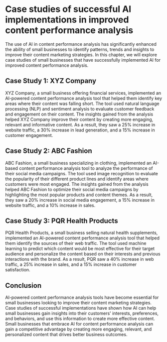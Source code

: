Case studies of successful AI implementations in improved content performance analysis
=====================================================================================================================================================

The use of AI in content performance analysis has significantly enhanced the ability of small businesses to identify patterns, trends and insights to improve their content marketing strategies. In this chapter, we will explore case studies of small businesses that have successfully implemented AI for improved content performance analysis.

Case Study 1: XYZ Company
-------------------------

XYZ Company, a small business offering financial services, implemented an AI-powered content performance analysis tool that helped them identify key areas where their content was falling short. The tool used natural language processing (NLP) and sentiment analysis to evaluate customer feedback and engagement on their content. The insights gained from the analysis helped XYZ Company improve their content by creating more engaging, relevant and informative content. As a result, they saw a 25% increase in website traffic, a 30% increase in lead generation, and a 15% increase in customer engagement.

Case Study 2: ABC Fashion
-------------------------

ABC Fashion, a small business specializing in clothing, implemented an AI-based content performance analysis tool to analyze the performance of their social media campaigns. The tool used image recognition to evaluate the popularity of their different product lines and identify areas where customers were most engaged. The insights gained from the analysis helped ABC Fashion to optimize their social media campaigns by highlighting the most popular products and content themes. As a result, they saw a 20% increase in social media engagement, a 15% increase in website traffic, and a 10% increase in sales.

Case Study 3: PQR Health Products
---------------------------------

PQR Health Products, a small business selling natural health supplements, implemented an AI-powered content performance analysis tool that helped them identify the sources of their web traffic. The tool used machine learning to predict which content would be most effective for their target audience and personalize the content based on their interests and previous interactions with the brand. As a result, PQR saw a 40% increase in web traffic, a 25% increase in sales, and a 15% increase in customer satisfaction.

Conclusion
----------

AI-powered content performance analysis tools have become essential for small businesses looking to improve their content marketing strategies. Case studies of successful implementations have shown how AI can help small businesses gain insights into their customers' interests, preferences, and behaviors, and use this information to create more effective content. Small businesses that embrace AI for content performance analysis can gain a competitive advantage by creating more engaging, relevant, and personalized content that drives better business outcomes.
